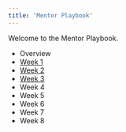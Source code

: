 ```yaml
---
title: 'Mentor Playbook'
---
```


Welcome to the Mentor Playbook.

- Overview
- [Week 1](../playbooks/mentor-playbook/week-1/)
- [Week 2](../playbooks/mentor-playbook/week-2/)
- [Week 3](../playbooks/mentor-playbook/week-3/)
- Week 4
- Week 5
- Week 6
- Week 7
- Week 8